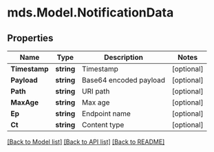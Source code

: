 # mds.Model.NotificationData
## Properties

Name | Type | Description | Notes
------------ | ------------- | ------------- | -------------
**Timestamp** | **string** | Timestamp | [optional] 
**Payload** | **string** | Base64 encoded payload | [optional] 
**Path** | **string** | URI path | [optional] 
**MaxAge** | **string** | Max age | [optional] 
**Ep** | **string** | Endpoint name | [optional] 
**Ct** | **string** | Content type | [optional] 

[[Back to Model list]](../README.md#documentation-for-models) [[Back to API list]](../README.md#documentation-for-api-endpoints) [[Back to README]](../README.md)


